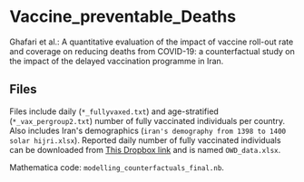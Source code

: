 # Vaccine_preventable_Deaths
Ghafari et al.: A quantitative evaluation of the impact of vaccine roll-out rate and coverage on reducing deaths from COVID-19: a counterfactual study on the impact of the delayed vaccination programme in Iran.

## Files
Files include daily (`*_fullyvaxed.txt`) and age-stratified (`*_vax_pergroup2.txt`) number of fully vaccinated individuals per country. Also includes Iran's demographics (`iran's demography from 1398 to 1400 solar hijri.xlsx`). Reported daily number of fully vaccinated individuals can be downloaded from [This Dropbox link](https://www.dropbox.com/s/cqt0rdaje6k4pv4/OWD_data.xlsx?dl=0) and is named `OWD_data.xlsx`. 

Mathematica code: `modelling_counterfactuals_final.nb`.
